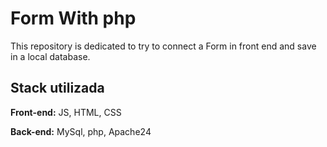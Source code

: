 # Form With php

This repository is dedicated to try to connect a Form in front end and save in a local database.

## Stack utilizada

**Front-end:** JS, HTML, CSS

**Back-end:** MySql, php, Apache24